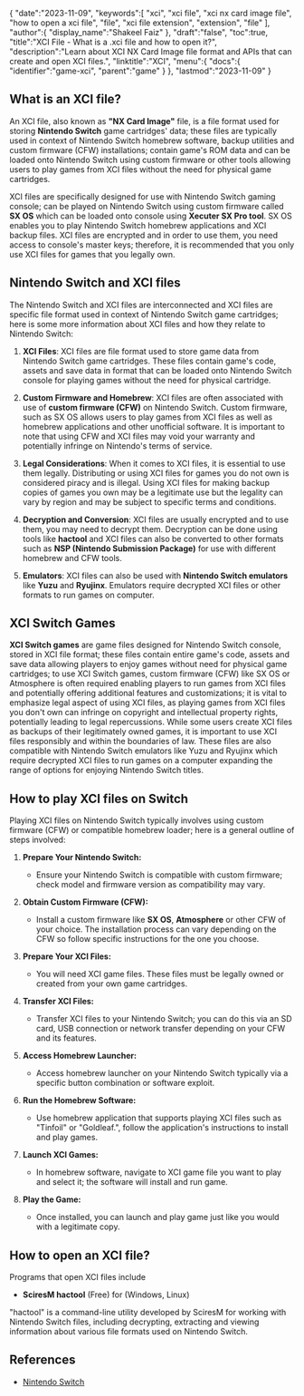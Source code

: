 {
   "date":"2023-11-09",
   "keywords":[
      "xci",
      "xci file",
      "xci nx card image file",
      "how to open a xci file",
      "file",
      "xci file extension",
      "extension",
      "file"
   ],
   "author":{
      "display_name":"Shakeel Faiz"
   },
   "draft":"false",
   "toc":true,
   "title":"XCI File - What is a .xci file and how to open it?",
   "description":"Learn about XCI NX Card Image file format and APIs that can create and open XCI files.",
   "linktitle":"XCI",
   "menu":{
      "docs":{
         "identifier":"game-xci",
         "parent":"game"
      }
   },
   "lastmod":"2023-11-09"
}

## What is an XCI file?

An XCI file, also known as **"NX Card Image"** file, is a file format used for storing **Nintendo Switch** game cartridges' data; these files are typically used in context of Nintendo Switch homebrew software, backup utilities and custom firmware (CFW) installations; contain game's ROM data and can be loaded onto Nintendo Switch using custom firmware or other tools allowing users to play games from XCI files without the need for physical game cartridges.

XCI files are specifically designed for use with Nintendo Switch gaming console; can be played on Nintendo Switch using custom firmware called **SX OS** which can be loaded onto console using **Xecuter SX Pro tool**. SX OS enables you to play Nintendo Switch homebrew applications and XCI backup files. XCI files are encrypted and in order to use them, you need access to console's master keys; therefore, it is recommended that you only use XCI files for games that you legally own.

## Nintendo Switch and XCI files

The Nintendo Switch and XCI files are interconnected and XCI files are specific file format used in context of Nintendo Switch game cartridges; here is some more information about XCI files and how they relate to Nintendo Switch:

1.  **XCI Files**: XCI files are file format used to store game data from Nintendo Switch game cartridges. These files contain game's code, assets and save data in format that can be loaded onto Nintendo Switch console for playing games without the need for physical cartridge.
    
2.  **Custom Firmware and Homebrew**: XCI files are often associated with use of **custom firmware (CFW)** on Nintendo Switch. Custom firmware, such as SX OS allows users to play games from XCI files as well as homebrew applications and other unofficial software. It is important to note that using CFW and XCI files may void your warranty and potentially infringe on Nintendo's terms of service.
    
3.  **Legal Considerations**: When it comes to XCI files, it is essential to use them legally. Distributing or using XCI files for games you do not own is considered piracy and is illegal. Using XCI files for making backup copies of games you own may be a legitimate use but the legality can vary by region and may be subject to specific terms and conditions.
    
4.  **Decryption and Conversion**: XCI files are usually encrypted and to use them, you may need to decrypt them. Decryption can be done using tools like **hactool** and XCI files can also be converted to other formats such as **NSP (Nintendo Submission Package)** for use with different homebrew and CFW tools.
    
5.  **Emulators**: XCI files can also be used with **Nintendo Switch emulators** like **Yuzu** and **Ryujinx**. Emulators require decrypted XCI files or other formats to run games on computer.

## XCI Switch Games

**XCI Switch games** are game files designed for Nintendo Switch console, stored in XCI file format; these files contain entire game's code, assets and save data allowing players to enjoy games without need for physical game cartridges; to use XCI Switch games, custom firmware (CFW) like SX OS or Atmosphere is often required enabling players to run games from XCI files and potentially offering additional features and customizations; it is vital to emphasize legal aspect of using XCI files, as playing games from XCI files you don't own can infringe on copyright and intellectual property rights, potentially leading to legal repercussions. While some users create XCI files as backups of their legitimately owned games, it is important to use XCI files responsibly and within the boundaries of law. These files are also compatible with Nintendo Switch emulators like Yuzu and Ryujinx which require decrypted XCI files to run games on a computer expanding the range of options for enjoying Nintendo Switch titles.

## How to play XCI files on Switch

Playing XCI files on Nintendo Switch typically involves using custom firmware (CFW) or compatible homebrew loader; here is a general outline of steps involved:

1.  **Prepare Your Nintendo Switch:**
    
    -   Ensure your Nintendo Switch is compatible with custom firmware; check model and firmware version as compatibility may vary.
2.  **Obtain Custom Firmware (CFW):**
    
    -   Install a custom firmware like **SX OS**, **Atmosphere** or other CFW of your choice. The installation process can vary depending on the CFW so follow specific instructions for the one you choose.
3.  **Prepare Your XCI Files:**
    
    -   You will need XCI game files. These files must be legally owned or created from your own game cartridges.
4.  **Transfer XCI Files:**
    
    -   Transfer XCI files to your Nintendo Switch; you can do this via an SD card, USB connection or network transfer depending on your CFW and its features.
5.  **Access Homebrew Launcher:**
    
    -   Access homebrew launcher on your Nintendo Switch typically via a specific button combination or software exploit.
6.  **Run the Homebrew Software:**
    
    -   Use homebrew application that supports playing XCI files such as "Tinfoil" or "Goldleaf.", follow the application's instructions to install and play games.
7.  **Launch XCI Games:**
    
    -   In homebrew software, navigate to XCI game file you want to play and select it; the software will install and run game.
8.  **Play the Game:**
    
    -   Once installed, you can launch and play game just like you would with a legitimate copy.

## How to open an XCI file?

Programs that open XCI files include

- **SciresM hactool** (Free) for (Windows, Linux)

"hactool" is a command-line utility developed by SciresM for working with Nintendo Switch files, including decrypting, extracting and viewing information about various file formats used on Nintendo Switch.

## References
* [Nintendo Switch](https://en.wikipedia.org/wiki/Nintendo_Switch)
